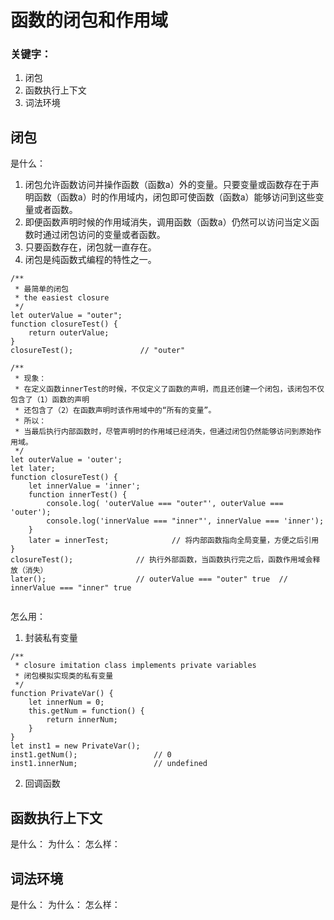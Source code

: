 # 函数的闭包和作用域

### 关键字：
1. 闭包
2. 函数执行上下文
3. 词法环境

## 闭包
是什么：
1. 闭包允许函数访问并操作函数（函数a）外的变量。只要变量或函数存在于声明函数（函数a）时的作用域内，闭包即可使函数（函数a）能够访问到这些变量或者函数。
2. 即便函数声明时候的作用域消失，调用函数（函数a）仍然可以访问当定义函数时通过闭包访问的变量或者函数。
3. 只要函数存在，闭包就一直存在。
4. 闭包是纯函数式编程的特性之一。
```
/** 
 * 最简单的闭包 
 * the easiest closure
 */
let outerValue = "outer";
function closureTest() {
    return outerValue;
}
closureTest();               // "outer"
```
```
/** 
 * 现象：
 * 在定义函数innerTest的时候，不仅定义了函数的声明，而且还创建一个闭包，该闭包不仅包含了（1）函数的声明
 * 还包含了（2）在函数声明时该作用域中的“所有的变量”。
 * 所以：
 * 当最后执行内部函数时，尽管声明时的作用域已经消失，但通过闭包仍然能够访问到原始作用域。
 */
let outerValue = 'outer';
let later;
function closureTest() {
    let innerValue = 'inner';
    function innerTest() {
        console.log( 'outerValue === "outer"', outerValue === 'outer');
        console.log('innerValue === "inner"', innerValue === 'inner');
    }
    later = innerTest;              // 将内部函数指向全局变量，方便之后引用
}
closureTest();              // 执行外部函数，当函数执行完之后，函数作用域会释放（消失）
later();                    // outerValue === "outer" true  // innerValue === "inner" true
                           
```

怎么用：
1. 封装私有变量
```
/**
 * closure imitation class implements private variables
 * 闭包模拟实现类的私有变量
 */
function PrivateVar() {
    let innerNum = 0;
    this.getNum = function() {
        return innerNum;
    }
}
let inst1 = new PrivateVar();
inst1.getNum();                 // 0
inst1.innerNum;                 // undefined
```
2. 回调函数

## 函数执行上下文
是什么：
为什么：
怎么样：

## 词法环境
是什么：
为什么：
怎么样：